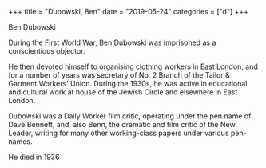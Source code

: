 +++
title = "Dubowski, Ben"
date = "2019-05-24"
categories = ["d"]
+++

Ben Dubowski

During the First World War, Ben Dubowski was imprisoned as a conscientious objector.

He then devoted himself to organising clothing workers in East London, and for a number of years was secretary of No. 2 Branch of the Tailor & Garment Workers' Union. During the 1930s, he was active in educational and cultural work at house of the Jewish Circle and elsewhere in East London.

Dubowski was a Daily Worker film critic, operating under the pen name of Dave Bennett, and  also Benn, the dramatic and film critic of the New Leader, writing for many other working-class papers under various pen-names.

He died in 1936
